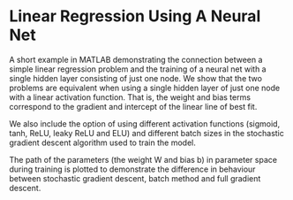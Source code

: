 # Linear Regression Using A Neural Net

A short example in MATLAB demonstrating the connection between a simple linear regression problem and the training of a neural net with a single hidden layer consisting of just one node. We show that the two problems are equivalent when using a single hidden layer of just one node with a linear activation function. That is, the weight and bias terms correspond to the gradient and intercept of the linear line of best fit.

We also include the option of using different activation functions (sigmoid, tanh, ReLU, leaky ReLU and ELU) and different batch sizes in the stochastic gradient descent algorithm used to train the model.

The path of the parameters (the weight W and bias b) in parameter space during training is plotted to demonstrate the difference in behaviour between stochastic gradient descent, batch method and full gradient descent.
